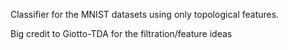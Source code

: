 Classifier for the MNIST datasets using only topological features. 

Big credit to Giotto-TDA for the filtration/feature ideas
